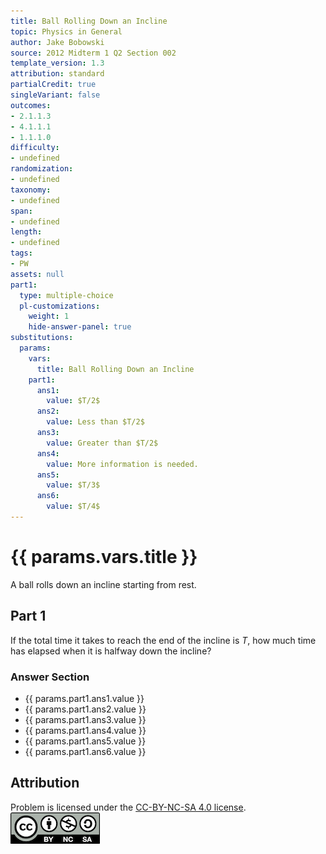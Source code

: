 ```yaml
---
title: Ball Rolling Down an Incline
topic: Physics in General
author: Jake Bobowski
source: 2012 Midterm 1 Q2 Section 002
template_version: 1.3
attribution: standard
partialCredit: true
singleVariant: false
outcomes:
- 2.1.1.3
- 4.1.1.1
- 1.1.1.0
difficulty:
- undefined
randomization:
- undefined
taxonomy:
- undefined
span:
- undefined
length:
- undefined
tags:
- PW
assets: null
part1:
  type: multiple-choice
  pl-customizations:
    weight: 1
    hide-answer-panel: true
substitutions:
  params:
    vars:
      title: Ball Rolling Down an Incline
    part1:
      ans1:
        value: $T/2$
      ans2:
        value: Less than $T/2$
      ans3:
        value: Greater than $T/2$
      ans4:
        value: More information is needed.
      ans5:
        value: $T/3$
      ans6:
        value: $T/4$
---
```

# {{ params.vars.title }}
A ball rolls down an incline starting from rest.

## Part 1

If the total time it takes to reach the end of the incline is $T$, how much time has elapsed when it is halfway down the incline?

### Answer Section

- {{ params.part1.ans1.value }}
- {{ params.part1.ans2.value }}
- {{ params.part1.ans3.value }}
- {{ params.part1.ans4.value }}
- {{ params.part1.ans5.value }}
- {{ params.part1.ans6.value }}

## Attribution

Problem is licensed under the [CC-BY-NC-SA 4.0 license](https://creativecommons.org/licenses/by-nc-sa/4.0/).<br> ![The Creative Commons 4.0 license requiring attribution-BY, non-commercial-NC, and share-alike-SA license.](https://raw.githubusercontent.com/firasm/bits/master/by-nc-sa.png)